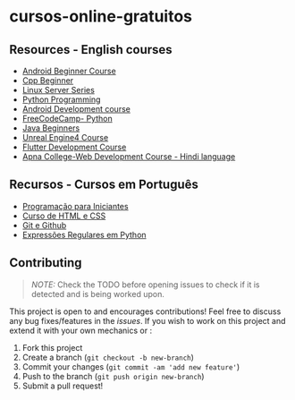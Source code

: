 # cursos-online-gratuitos

## Resources - English courses

- [Android Beginner Course](https://www.youtube.com/watch?v=bo_LP6QOUio&ab_channel=freeCodeCamp.org)
- [Cpp Beginner](https://www.youtube.com/watch?v=vLnPwxZdW4Y)
- [Linux Server Series](https://drive.google.com/open?id=1U-Ol3nix-jTJJ35-cCXalbPK41REBw3E)
- [Python Programming](https://drive.google.com/drive/folders/1rpYBKUQtTg2QPyGJRRxyxTVvZ--Ypeas?usp=drive_open)
- [Android Development course](https://drive.google.com/open?id=1KHOZ7pbgUVZNwdMUss98AsJjgu0vIbsS)
- [FreeCodeCamp- Python](https://youtu.be/rfscVS0vtbw)
- [Java Beginners](https://www.youtube.com/watch?v=eIrMbAQSU34)
- [Unreal Engine4 Course](https://www.youtube.com/watch?v=PrcfA4WZW_o)
- [Flutter Development Course](https://www.youtube.com/watch?v=x0uinJvhNxI)
- [Apna College-Web Development Course - Hindi language](https://youtube.com/playlist?list=PLfqMhTWNBTe3H6c9OGXb5_6wcc1Mca52n)

## Recursos - Cursos em Português

- [Programação para Iniciantes](https://www.youtube.com/playlist?list=PL46DzgkNWD2GPYPiLowaM1DhFDuvsoh2k)
- [Curso de HTML e CSS](https://www.youtube.com/playlist?list=PLbIBj8vQhvm00J3f3rD33tRuNLem8EgEA)
- [Git e Github](https://www.youtube.com/playlist?list=PLbIBj8vQhvm1u3xqha_0QCIJY0EuTfhpH)
- [Expressões Regulares em Python](https://www.youtube.com/playlist?list=PLbIBj8vQhvm1VnTa2Np5vDzCxVtyaYLMr)

## Contributing

> _NOTE:_ Check the TODO before opening issues to check if it is detected and is being worked upon.

This project is open to and encourages contributions! Feel free to discuss any bug fixes/features in the _issues_. If you wish to work on this project and extend it with your own mechanics or :

1.  Fork this project
2.  Create a branch (`git checkout -b new-branch`)
3.  Commit your changes (`git commit -am 'add new feature'`)
4.  Push to the branch (`git push origin new-branch`)
5.  Submit a pull request!
